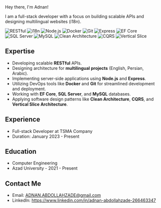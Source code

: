 Hey there, I'm Adnan!

I am a full-stack developer with a focus on building scalable APIs and designing multilingual websites (i18n).

![RESTful](https://img.shields.io/badge/RESTful-00A1F1?style=flat&logo=api&logoColor=white)
![i18n](https://img.shields.io/badge/i18n-2E8B57?style=flat&logo=translate&logoColor=white)
![Node.js](https://img.shields.io/badge/Node.js-339933?style=flat&logo=node.js&logoColor=white)
![Docker](https://img.shields.io/badge/Docker-2496ED?style=flat&logo=docker&logoColor=white)
![Git](https://img.shields.io/badge/Git-F05032?style=flat&logo=git&logoColor=white)
![Express](https://img.shields.io/badge/Express-000000?style=flat&logo=express&logoColor=white)
![EF Core](https://img.shields.io/badge/EF%20Core-512BD4?style=flat&logo=.net&logoColor=white)
![SQL Server](https://img.shields.io/badge/SQL%20Server-CC2927?style=flat&logo=microsoftsqlserver&logoColor=white)
![MySQL](https://img.shields.io/badge/MySQL-4479A1?style=flat&logo=mysql&logoColor=white)
![Clean Architecture](https://img.shields.io/badge/Clean--Architecture-6DB33F?style=flat&logo=abstract&logoColor=white)
![CQRS](https://img.shields.io/badge/CQRS-007ACC?style=flat&logo=azuredevops&logoColor=white)
![Vertical Slice](https://img.shields.io/badge/Vertical--Slice--Architecture-0052CC?style=flat&logo=bit&logoColor=white)

## Expertise
- Developing scalable **RESTful** APIs.
- Designing architecture for **multilingual projects** (English, Persian, Arabic).
- Implementing server-side applications using **Node.js** and **Express**.
- Utilizing DevOps tools like **Docker** and **Git** for streamlined development and deployment.
- Working with **EF Core**, **SQL Server**, and **MySQL** databases.
- Applying software design patterns like **Clean Architecture**, **CQRS**, and **Vertical Slice Architecture**.

## Experience
- Full-stack Developer at TSMA Company
- Duration: January 2023 - Present

## Education
- Computer Engineering  
- Azad University - 2021 - Present




## Contact Me
- Email: ADNAN.ABDOLLAHZADE@gmail.com
- LinkedIn: https://www.linkedin.com/in/adnan-abdollahzade-266463347



